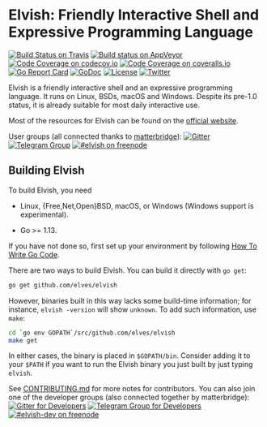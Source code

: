 # Elvish: Friendly Interactive Shell and Expressive Programming Language

[![Build Status on Travis](https://img.shields.io/travis/elves/elvish.svg?logo=travis&label=linux%20%26%20macOS)](https://travis-ci.org/elves/elvish)
[![Build status on AppVeyor](https://img.shields.io/appveyor/ci/xiaq/elvish.svg?logo=appveyor&label=windows)](https://ci.appveyor.com/project/xiaq/elvish)
[![Code Coverage on codecov.io](https://img.shields.io/codecov/c/github/elves/elvish.svg?label=codecov)](https://codecov.io/gh/elves/elvish)
[![Code Coverage on coveralls.io](https://img.shields.io/coveralls/github/elves/elvish.svg?label=coveralls)](https://coveralls.io/github/elves/elvish)
[![Go Report Card](https://goreportcard.com/badge/github.com/elves/elvish)](https://goreportcard.com/report/github.com/elves/elvish)
[![GoDoc](https://img.shields.io/badge/godoc-api-blue.svg)](https://godoc.elv.sh)
[![License](https://img.shields.io/badge/BSD-2--clause-blue.svg)](https://github.com/elves/elvish/blob/master/LICENSE)
[![Twitter](https://img.shields.io/twitter/url/http/shields.io.svg?style=social)](https://twitter.com/RealElvishShell)

Elvish is a friendly interactive shell and an expressive programming language.
It runs on Linux, BSDs, macOS and Windows. Despite its pre-1.0 status, it is
already suitable for most daily interactive use.

Most of the resources for Elvish can be found on the
[official website](https://elv.sh).

User groups (all connected thanks to
[matterbridge](https://github.com/42wim/matterbridge/)):
[![Gitter](https://img.shields.io/badge/gitter-elves/elvish-blue.svg?logo=gitter-white)](https://gitter.im/elves/elvish)
[![Telegram Group](https://img.shields.io/badge/telegram-@elvish-blue.svg)](https://telegram.me/elvish)
[![#elvish on freenode](https://img.shields.io/badge/freenode-%23elvish-blue.svg)](https://webchat.freenode.net/?channels=elvish)

## Building Elvish

To build Elvish, you need

-   Linux, {Free,Net,Open}BSD, macOS, or Windows (Windows support is
    experimental).

-   Go >= 1.13.

If you have not done so, first set up your environment by following
[How To Write Go Code](http://golang.org/doc/code.html).

There are two ways to build Elvish. You can build it directly with `go get`:

```sh
go get github.com/elves/elvish
```

However, binaries built in this way lacks some build-time information; for
instance, `elvish -version` will show `unknown`. To add such information, use
`make`:

```sh
cd `go env GOPATH`/src/github.com/elves/elvish
make get
```

In either cases, the binary is placed in `$GOPATH/bin`. Consider adding it to
your `$PATH` if you want to run the Elvish binary you just built by just typing
`elvish`.

See [CONTRIBUTING.md](CONTRIBUTING.md) for more notes for contributors. You can
also join one of the developer groups (also connected together by matterbridge):
[![Gitter for Developers](https://img.shields.io/badge/gitter-elves/elvish--dev-000000.svg?logo=gitter-white)](https://gitter.im/elves/elvish-dev)
[![Telegram Group for Developers](https://img.shields.io/badge/telegram-@elvish__dev-000000.svg)](https://telegram.me/elvish_dev)
[![#elvish-dev on freenode](https://img.shields.io/badge/freenode-%23elvish--dev-000000.svg)](https://webchat.freenode.net/?channels=elvish-dev)
